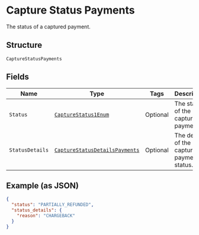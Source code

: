 
# Capture Status Payments

The status of a captured payment.

## Structure

`CaptureStatusPayments`

## Fields

| Name | Type | Tags | Description | Getter | Setter |
|  --- | --- | --- | --- | --- | --- |
| `Status` | [`CaptureStatus1Enum`](../../doc/models/capture-status-1-enum.md) | Optional | The status of the captured payment. | CaptureStatus1Enum getStatus() | setStatus(CaptureStatus1Enum status) |
| `StatusDetails` | [`CaptureStatusDetailsPayments`](../../doc/models/capture-status-details-payments.md) | Optional | The details of the captured payment status. | CaptureStatusDetailsPayments getStatusDetails() | setStatusDetails(CaptureStatusDetailsPayments statusDetails) |

## Example (as JSON)

```json
{
  "status": "PARTIALLY_REFUNDED",
  "status_details": {
    "reason": "CHARGEBACK"
  }
}
```


